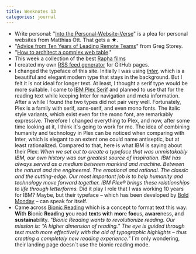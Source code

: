 ```yaml
---
title: Weeknotes 13
categories: journal
---
```

- Write personal: "[Into the Personal-Website-Verse](https://matthiasott.com/articles/into-the-personal-website-verse)" is a plea for personal websites from Matthias Ott. That gets a ★.
- "[Advice from Ten Years of Leading Remote Teams](https://airbagindustries.com/advice-from-ten-years-of-leading-remote-teams/)" from Greg Storey.
- "[How to architect a complex web table](https://www.smashingmagazine.com/2019/02/complex-web-tables/)."
- This week a collection of the best [Rapha films](https://www.rapha.cc/en/en/stories/the-best-of-rapha-films)
- I created my own [RSS feed generator](/journal/an-rss-feed-for-github-pages/) for GitHub pages.
- I changed the typeface of this site. Initially I was using *[Inter](https://rsms.me/inter/),* which is a beautiful and elegant modern type that stays in the background. But I felt it is not ideal for longer text. At least, I thought a serif type would be more suitable. I came to [IBM Plex Serif](https://www.ibm.com/plex/) and planned to use that for the reading text while keeping Inter for navigation and meta information. After a while I found the two types did not pair very well. Fortunately, Plex is a family with serif, sans-serif, and even mono fonts. The italic style variants, which exist even for the mono font, are remarkably expressive. Therefore I changed everything to Plex, and now, after some time looking at it, I think it´s going to work for me. The idea of combining humanity and technology in Plex can be noticed when comparing with Inter, which is elegant to an extent one could name antiseptic, but at least rationalized. Compared to that, here is what IBM is saying about their Plex: *When we set out to create a typeface that was unmistakably IBM, our own history was our greatest source of inspiration. IBM has always served as a medium between mankind and machine. Between the natural and the engineered. The emotional and rational. The classic and the cutting-edge. Our most important job is to help humanity and technology move forward together. IBM Plex® brings these relationships to life through letterforms.* Did it play I role that I was working 10 years for IBM? Maybe, but their typeface – which has been developed by [Bold Monday](https://www.boldmonday.com/custom/ibm/) – can speak for itself.
- Came across [Bionic Reading](https://bionic-reading.com/en/en-insight/) which is a concept to format text this way: **Wi**th **Bi**onic **Read**ing **y**ou **r**ead **tex**ts **wi**th **mo**re **foc**us, **aware**ness, **a**nd **sustain**ability. *"Bionic Reading wants to revolutionize reading. Our mission is: “A higher dimension of reading.” The eye is guided through text much more effectively with the aid of typographic highlights – thus creating a completely new reading experience."* I´m only wondering, their landing page doesn´t use the bionic reading mode. 